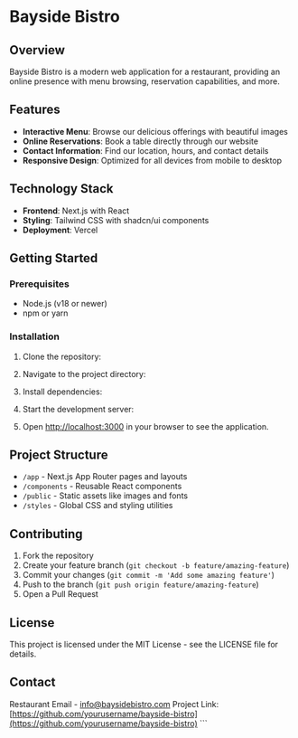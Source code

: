 # Bayside Bistro

## Overview

Bayside Bistro is a modern web application for a restaurant, providing an online presence with menu browsing, reservation capabilities, and more.

## Features

- **Interactive Menu**: Browse our delicious offerings with beautiful images
- **Online Reservations**: Book a table directly through our website
- **Contact Information**: Find our location, hours, and contact details
- **Responsive Design**: Optimized for all devices from mobile to desktop

## Technology Stack

- **Frontend**: Next.js with React
- **Styling**: Tailwind CSS with shadcn/ui components
- **Deployment**: Vercel

## Getting Started

### Prerequisites

- Node.js (v18 or newer)
- npm or yarn

### Installation

1. Clone the repository:
2. Navigate to the project directory:
3. Install dependencies:
4. Start the development server:

5. Open [http://localhost:3000](http://localhost:3000) in your browser to see the application.

## Project Structure

- `/app` - Next.js App Router pages and layouts
- `/components` - Reusable React components
- `/public` - Static assets like images and fonts
- `/styles` - Global CSS and styling utilities

## Contributing

1. Fork the repository
2. Create your feature branch (`git checkout -b feature/amazing-feature`)
3. Commit your changes (`git commit -m 'Add some amazing feature'`)
4. Push to the branch (`git push origin feature/amazing-feature`)
5. Open a Pull Request

## License

This project is licensed under the MIT License - see the LICENSE file for details.

## Contact

Restaurant Email - info@baysidebistro.com
Project Link: [https://github.com/yourusername/bayside-bistro](https://github.com/yourusername/bayside-bistro)
\`\`\`
